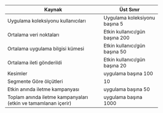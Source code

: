 | Kaynak | Üst Sınır |
| --- | --- |
| Uygulama koleksiyonu kullanıcıları |Uygulama koleksiyonu başına 5 |
| Ortalama veri noktaları |Etkin kullanıcı/gün başına 200 |
| Ortalama uygulama bilgisi kümesi |Etkin kullanıcı/gün başına 50 |
| Ortalama ileti gönderildi |Etkin kullanıcı/gün başına 20 |
| Kesimler |uygulama başına 100 |
| Segmente Göre ölçütleri |10 |
| Etkin anında iletme kampanyası |uygulama başına 50 |
| Toplam anında iletme kampanyaları (etkin ve tamamlanan içerir) |uygulama başına 1000 |


